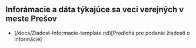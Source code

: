 ## Inforámacie a dáta týkajúce sa veci verejných v meste Prešov

- (/docs/Ziadost-Informacie-template.nd)[Predloha pre podanie žiadosti o informácie]

